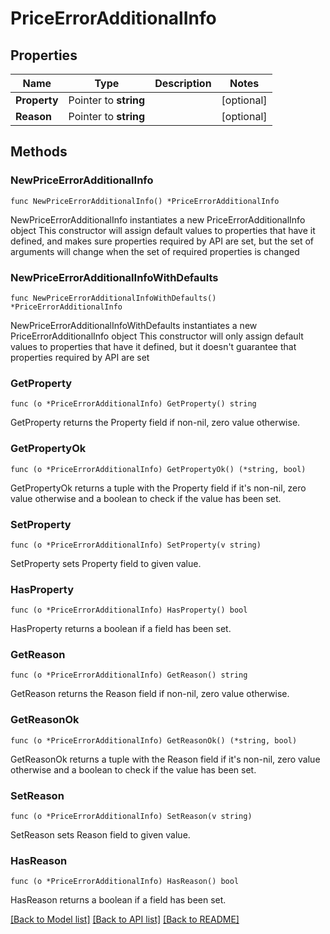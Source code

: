 # PriceErrorAdditionalInfo

## Properties

Name | Type | Description | Notes
------------ | ------------- | ------------- | -------------
**Property** | Pointer to **string** |  | [optional] 
**Reason** | Pointer to **string** |  | [optional] 

## Methods

### NewPriceErrorAdditionalInfo

`func NewPriceErrorAdditionalInfo() *PriceErrorAdditionalInfo`

NewPriceErrorAdditionalInfo instantiates a new PriceErrorAdditionalInfo object
This constructor will assign default values to properties that have it defined,
and makes sure properties required by API are set, but the set of arguments
will change when the set of required properties is changed

### NewPriceErrorAdditionalInfoWithDefaults

`func NewPriceErrorAdditionalInfoWithDefaults() *PriceErrorAdditionalInfo`

NewPriceErrorAdditionalInfoWithDefaults instantiates a new PriceErrorAdditionalInfo object
This constructor will only assign default values to properties that have it defined,
but it doesn't guarantee that properties required by API are set

### GetProperty

`func (o *PriceErrorAdditionalInfo) GetProperty() string`

GetProperty returns the Property field if non-nil, zero value otherwise.

### GetPropertyOk

`func (o *PriceErrorAdditionalInfo) GetPropertyOk() (*string, bool)`

GetPropertyOk returns a tuple with the Property field if it's non-nil, zero value otherwise
and a boolean to check if the value has been set.

### SetProperty

`func (o *PriceErrorAdditionalInfo) SetProperty(v string)`

SetProperty sets Property field to given value.

### HasProperty

`func (o *PriceErrorAdditionalInfo) HasProperty() bool`

HasProperty returns a boolean if a field has been set.

### GetReason

`func (o *PriceErrorAdditionalInfo) GetReason() string`

GetReason returns the Reason field if non-nil, zero value otherwise.

### GetReasonOk

`func (o *PriceErrorAdditionalInfo) GetReasonOk() (*string, bool)`

GetReasonOk returns a tuple with the Reason field if it's non-nil, zero value otherwise
and a boolean to check if the value has been set.

### SetReason

`func (o *PriceErrorAdditionalInfo) SetReason(v string)`

SetReason sets Reason field to given value.

### HasReason

`func (o *PriceErrorAdditionalInfo) HasReason() bool`

HasReason returns a boolean if a field has been set.


[[Back to Model list]](../README.md#documentation-for-models) [[Back to API list]](../README.md#documentation-for-api-endpoints) [[Back to README]](../README.md)


